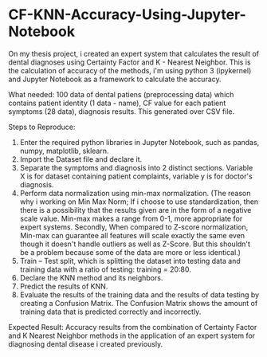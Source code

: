 # CF-KNN-Accuracy-Using-Jupyter-Notebook
On my thesis project, i created an expert system that calculates the result of dental diagnoses using Certainty Factor and K - Nearest Neighbor. This is the calculation of accuracy of the methods, i'm using python 3 (ipykernel) and Jupyter Notebook as a framework to calculate the accuracy. 

What needed:
100 data of dental patiens (preprocessing data) which contains patient identity (1 data - name), CF value for each patient symptoms (28 data), diagnosis results. This generated over CSV file.

Steps to Reproduce:
1. Enter the required python libraries in Jupyter Notebook, such as pandas, numpy, matplotlib, sklearn.
2. Import the Dataset file and declare it.
3. Separate the symptoms and diagnosis into 2 distinct sections. Variable X is for dataset containing patient complaints, variable y is for doctor's diagnosis. 
4. Perform data normalization using min-max normalization. (The reason why i working on Min Max Norm;  If i choose to use standardization, then there is a possibility that the results given are in the form of a negative scale value. Min-max makes a range from 0-1, more appropriate for expert systems. Secondly, When compared to Z-score normalization, Min-max can guarantee all features will scale exactly the same even though it doesn't handle outliers as well as Z-Score. But this shouldn't be a problem because some of the data are more or less identical.)
5. Train – Test split, which is splitting the dataset into testing data and training data with a ratio of testing: training = 20:80.
6. Declare the KNN method and its neighbors.
7. Predict the results of KNN.
8. Evaluate the results of the training data and the results of data testing by creating a Confusion Matrix. The Confusion Matrix shows the amount of training data that is predicted correctly and incorrectly.

Expected Result:
Accuracy results from the combination of Certainty Factor and K Nearest Neighbor methods in the application of an expert system for diagnosing dental disease i created previously.

